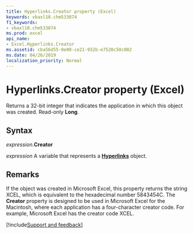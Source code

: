 ```yaml
---
title: Hyperlinks.Creator property (Excel)
keywords: vbaxl10.chm533074
f1_keywords:
- vbaxl10.chm533074
ms.prod: excel
api_name:
- Excel.Hyperlinks.Creator
ms.assetid: cba56d55-0e00-ce21-932b-e7520c50c002
ms.date: 04/26/2019
localization_priority: Normal
---
```



# Hyperlinks.Creator property (Excel)

Returns a 32-bit integer that indicates the application in which this object was created. Read-only **Long**.


## Syntax

_expression_.**Creator**

_expression_ A variable that represents a **[Hyperlinks](Excel.Hyperlinks.md)** object.


## Remarks

If the object was created in Microsoft Excel, this property returns the string XCEL, which is equivalent to the hexadecimal number 5843454C. The **Creator** property is designed to be used in Microsoft Excel for the Macintosh, where each application has a four-character creator code. For example, Microsoft Excel has the creator code XCEL.




[!include[Support and feedback](~/includes/feedback-boilerplate.md)]